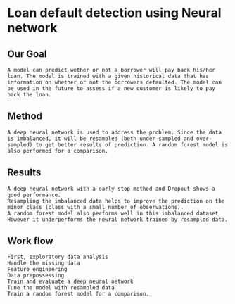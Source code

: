 # Loan default detection using Neural network
## Our Goal

    A model can predict wether or not a borrower will pay back his/her loan. The model is trained with a given historical data that has information on whether or not the borrowers defaulted. The model can be used in the future to assess if a new customer is likely to pay back the loan.

## Method

    A deep neural network is used to address the problem. Since the data is imbalanced, it will be resampled (both under-sampled and over-sampled) to get better results of prediction. A random forest model is also performed for a comparison.

## Results

    A deep neural network with a early stop method and Dropout shows a good performance.
    Resampling the imbalanced data helps to improve the prediction on the minor class (class with a small number of observations).
    A random forest model also performs well in this imbalanced dataset. However it underperforms the newral network trained by resampled data.

## Work flow

    First, exploratory data analysis
    Handle the missing data
    Feature engineering
    Data prepossessing
    Train and evaluate a deep neural network
    Tune the model with resampled data
    Train a random forest model for a comparison.


